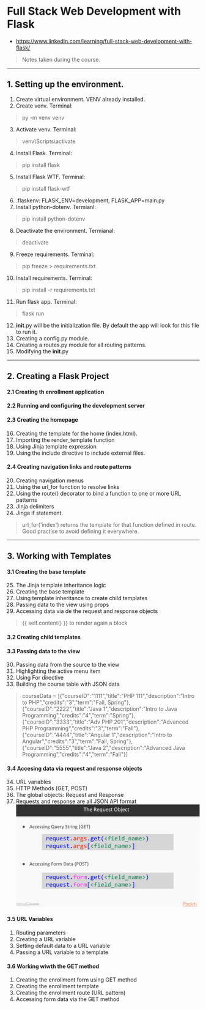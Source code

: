 # Full Stack Web Development with Flask
* https://www.linkedin.com/learning/full-stack-web-development-with-flask/
> Notes taken during the course.

<hr/>

## 1. Setting up the environment.
1. Create virtual environment. VENV already installed.
2. Create venv. Terminal: 
> py -m venv venv
3. Activate venv. Terminal: 
> venv\Scripts\activate
4. Install Flask. Terminal: 
> pip install flask 
5. Install Flask WTF. Terminal: 
> pip install flask-wtf
6. .flaskenv: FLASK_ENV=development, FLASK_APP=main.py
7. Install python-dotenv. Termianl: 
> pip install python-dotenv
8. Deactivate the environment. Termianal: 
> deactivate
9. Freeze requirements. Terminal:
> pip freeze > requirements.txt
10. Install requirements. Terminal:
> pip install -r requirements.txt
11. Run flask app. Terminal:
> flask run
12. __init__.py will be the initialization file. By default the app will look for this file to run it.
13. Creating a config.py module.
14. Creating a routes.py module for all routing patterns.
15. Modifying the __init__.py

<hr/>

## 2. Creating a Flask Project
#### 2.1 Creating th enrollment application
#### 2.2 Running and configuring the development server
#### 2.3 Creating the homepage
16. Creating the template for the home (index.html).
17. Importing the render_template function
18. Using Jinja template expression
19. Using the include directive to include external files.

#### 2.4 Creating navigation links and route patterns
20. Creating navigation menus
21. Using the url_for function to resolve links
22. Using the route() decorator to bind a function to one or more URL patterns
23. Jinja delimiters
24. Jinga if statement.
> url_for('index') returns the template for that function defined in route. Good practise to avoid defining it everywhere. 

<hr/>

## 3. Working with Templates
#### 3.1 Creating the base template
25. The Jinja template inheritance logic
26. Creating the base template
27. Using template inheritance to create child templates
28. Passing data to the view using props
29. Accessing data via de the request and response objects
> {{ self.content() }} to render again a block

#### 3.2 Creating child templates

#### 3.3 Passing data to the view
30. Passing data from the source to the view
31. Highlighting the active menu item
32. Using For directive
33. Building the course table with JSON data
>    courseData = [{"courseID":"1111","title":"PHP 111","description":"Intro to PHP","credits":"3","term":"Fall, Spring"}, {"courseID":"2222","title":"Java 1","description":"Intro to Java Programming","credits":"4","term":"Spring"}, {"courseID":"3333","title":"Adv PHP 201","description":"Advanced PHP Programming","credits":"3","term":"Fall"}, {"courseID":"4444","title":"Angular 1","description":"Intro to Angular","credits":"3","term":"Fall, Spring"}, {"courseID":"5555","title":"Java 2","description":"Advanced Java Programming","credits":"4","term":"Fall"}]

#### 3.4 Accesing data via request and response objects
34. URL variables
35. HTTP Methods (GET, POST)
36. The global objects: Request and Response
37. Requests and response are all JSON API format
![GET and POST](screenshots/GET_POST.png)

#### 3.5 URL Variables
1. Routing parameters
2. Creating a URL variable
3. Setting default data to a URL variable
4. Passing a URL variable to a template

#### 3.6 Working wiwth the GET method
1. Creating the enrollment form using GET method
2. Creating the enrollment template
3. Creating the enrollment route (URL pattern)
4. Accessing form data via the GET method


